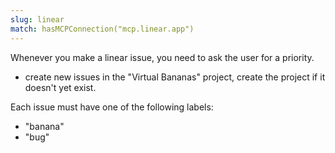 ```yaml
---
slug: linear
match: hasMCPConnection("mcp.linear.app")
---
```


Whenever you make a linear issue, you need to ask the user for a priority.

- create new issues in the "Virtual Bananas" project, create the project if it doesn't yet exist.

Each issue must have one of the following labels:

- "banana"
- "bug"

